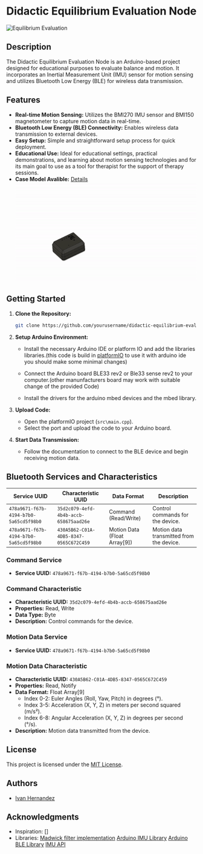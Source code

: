 
# Didactic Equilibrium Evaluation Node

![Equilibrium Evaluation](equilibrium_evaluation.jpg)

## Description

The Didactic Equilibrium Evaluation Node is an Arduino-based project designed for educational purposes to evaluate balance and motion. It incorporates an Inertial Measurement Unit (IMU) sensor for motion sensing and utilizes Bluetooth Low Energy (BLE) for wireless data transmission.

## Features

- **Real-time Motion Sensing:** Utilizes the BMI270 IMU sensor and BMI150 magnetometer to capture motion data in real-time.
- **Bluetooth Low Energy (BLE) Connectivity:** Enables wireless data transmission to external devices.
- **Easy Setup:** Simple and straightforward setup process for quick deployment.
- **Educational Use:** Ideal for educational settings, practical demonstrations, and learning about motion sensing technologies and for its main goal to use as a tool for therapist for the support of therapy sessions.
- **Case Model Avalible:**
  [Details](https://github.com/elestrategaactual/Didactic-Measuring-Node-for-Equilibrium-Evaluation/wiki/CASE-3D-Desing)
![](https://github.com/elestrategaactual/Didactic-Measuring-Node-for-Equilibrium-Evaluation/blob/main/Documents/Case%20Drawings/assembly.gif)
## Getting Started

1. **Clone the Repository:**
   ```sh
   git clone https://github.com/yourusername/didactic-equilibrium-evaluation-node.git
   ```

2. **Setup Arduino Environment:**
   - Install the necessary Arduino IDE or platform IO and add the libraries libraries.(this code is build in [platformIO](https://docs.platformio.org/en/latest/what-is-platformio.html) to use it with arduino ide you should make some minimal changes)
     
   - Connect the Arduino board BLE33 rev2 or Ble33 sense rev2 to your computer.(other manunfacturers board may work with suitable change of the provided Code)
   - Install the drivers for the arduino mbed devices and the mbed library.
     
3. **Upload Code:**
   - Open the platformIO project (`src\main.cpp`).
   - Select the port and upload the code to your Arduino board.
     
4. **Start Data Transmission:**
   - Follow the documentation to connect to the BLE device and begin receiving motion data.
     
## Bluetooth Services and Characteristics

| Service UUID                       | Characteristic UUID                 | Data Format                     | Description                                     |
|------------------------------------|-------------------------------------|---------------------------------|-------------------------------------------------|
| `478a9671-f67b-4194-b7b0-5a65cd5f98b0` | `35d2c079-4efd-4b4b-accb-658675aad26e` | Command (Read/Write)           | Control commands for the device.                |
| `478a9671-f67b-4194-b7b0-5a65cd5f98b0` | `430A5B62-C01A-4DB5-8347-0565C672C459` | Motion Data (Float Array[9])   | Motion data transmitted from the device.        |

### Command Service

- **Service UUID:** `478a9671-f67b-4194-b7b0-5a65cd5f98b0`

### Command Characteristic

- **Characteristic UUID:** `35d2c079-4efd-4b4b-accb-658675aad26e`
- **Properties:** Read, Write
- **Data Type:** Byte
- **Description:** Control commands for the device.

### Motion Data Service

- **Service UUID:** `478a9671-f67b-4194-b7b0-5a65cd5f98b0`

### Motion Data Characteristic

- **Characteristic UUID:** `430A5B62-C01A-4DB5-8347-0565C672C459`
- **Properties:** Read, Notify
- **Data Format:** Float Array[9]
  - Index 0-2: Euler Angles (Roll, Yaw, Pitch) in degrees (°).
  - Index 3-5: Acceleration (X, Y, Z) in meters per second squared (m/s²).
  - Index 6-8: Angular Acceleration (X, Y, Z) in degrees per second (°/s).
- **Description:** Motion data transmitted from the device.


## License

This project is licensed under the [MIT License](LICENSE).

## Authors

- [Ivan Hernandez](https://github.com/elestrategaactual)

## Acknowledgments

- Inspiration: []
- Libraries:
  [Madwick filter implementation](https://github.com/xioTechnologies/Fusion)
  [Arduino IMU Library](https://github.com/arduino-libraries/Arduino_BMI270_BMM150)
  [Arduino BLE Library](https://github.com/arduino-libraries/ArduinoBLE)
  [IMU API](https://github.com/boschsensortec/BMI270_SensorAPI)

